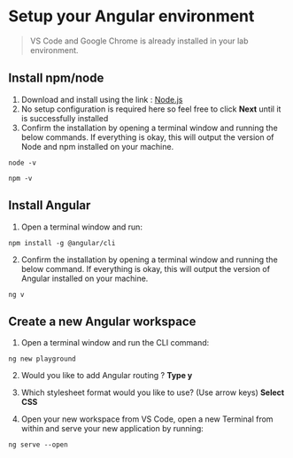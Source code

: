 # Setup your Angular environment

> VS Code and Google Chrome is already installed in your lab environment.

## Install npm/node

1. Download and install using the link : [Node.js](https://nodejs.org/dist/v16.13.0/node-v16.13.0-x64.msi)
2. No setup configuration is required here so feel free to click **Next** until it is successfully installed
3. Confirm the installation by opening a terminal window and running the below commands. If everything is okay, this will output the version of Node and npm installed on your machine.

```console
node -v
```

```console
npm -v
```

## Install Angular

1. Open a terminal window and run:

```console
npm install -g @angular/cli
```

2. Confirm the installation by opening a terminal window and running the below command. If everything is okay, this will output the version of Angular installed on your machine.

```console
ng v
```

## Create a new Angular workspace

1. Open a terminal window and run the CLI command:

```console
ng new playground
```

2. Would you like to add Angular routing ? **Type y**

3. Which stylesheet format would you like to use? (Use arrow keys) **Select CSS**

4. Open your new workspace from VS Code, open a new Terminal from within and serve your new application by running:

```console
ng serve --open
```
